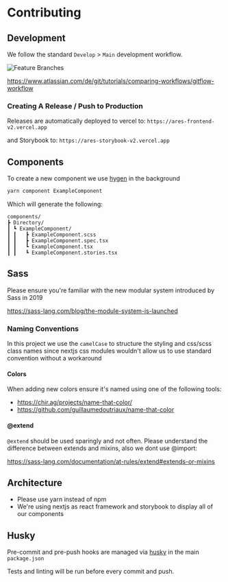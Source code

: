 # Contributing

## Development

We follow the standard `Develop` > `Main` development workflow.

![Feature Branches](<https://wac-cdn.atlassian.com/dam/jcr:b5259cce-6245-49f2-b89b-9871f9ee3fa4/03%20(2).svg?cdnVersion=1521>)

<https://www.atlassian.com/de/git/tutorials/comparing-workflows/gitflow-workflow>

### Creating A Release / Push to Production

Releases are automatically deployed to vercel to:
`https://ares-frontend-v2.vercel.app`

and Storybook to:
`https://ares-storybook-v2.vercel.app`

## Components

To create a new component we use [hygen](https://github.com/jondot/hygen) in the background

```bash
yarn component ExampleComponent
```

Which will generate the following:

```ascii
components/
┣ Directory/
┃ ┗ ExampleComponent/
┃ ┃   ┣ ExampleComponent.scss
┃ ┃   ┣ ExampleComponent.spec.tsx
┃ ┃   ┗ ExampleComponent.tsx
┃ ┃   ┗ ExampleComponent.stories.tsx
```

## Sass

Please ensure you're familiar with the new modular system introduced by Sass in 2019

<https://sass-lang.com/blog/the-module-system-is-launched>

### Naming Conventions

In this project we use the `camelCase` to structure the styling and css/scss class names since nextjs css modules wouldn't allow us to use standard convention without a workaround

#### Colors

When adding new colors ensure it's named using one of the following tools:

- <https://chir.ag/projects/name-that-color/>
- <https://github.com/guillaumedoutriaux/name-that-color>

#### @extend

`@extend` should be used sparingly and not often. Please understand the difference between extends and mixins, also we dont use @import:

<https://sass-lang.com/documentation/at-rules/extend#extends-or-mixins>

## Architecture

- Please use yarn instead of npm
- We're using nextjs as react framework and storybook to display all of our components

## Husky

Pre-commit and pre-push hooks are managed via [husky](https://github.com/typicode/husky) in the main `package.json`

Tests and linting will be run before every commit and push.
